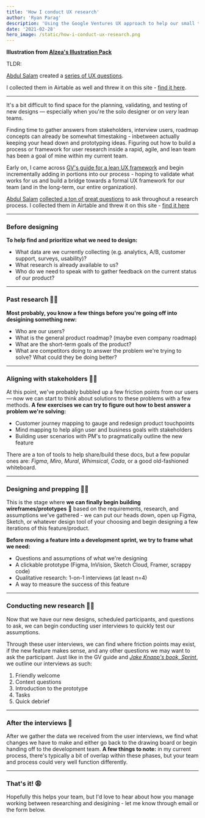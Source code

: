 ```yaml
---
title: 'How I conduct UX research'
author: 'Ryan Parag'
description: 'Using the Google Ventures UX approach to help our small team learn about our users'
date: '2021-02-28'
hero_image: /static/how-i-conduct-ux-research.png
---
```


**Illustration from [Alzea's Illustration Pack](https://www.figma.com/community/file/890095002328610853/SALY---3D-Illustration-Pack)**

TLDR:

[Abdul Salam](https://abdussalam.pk/) created a [series of UX questions](https://www.uxworksheets.com/).

I collected them in Airtable as well and threw it on this site - [find it here](/worksheets).

----------------

It's a bit difficult to find space for the planning, validating, and testing of new designs &mdash; especially when you're the solo designer or on _very_ lean teams.

Finding time to gather answers from stakeholders, interview users, roadmap concepts can already be somewhat timestaking - inbetween actually keeping your head down and prototyping ideas. Figuring out how to build a process or framework for user research inside a rapid, agile, and lean team has been a goal of mine within my current team.

Early on, I came across [GV's guide for a lean UX framework](https://library.gv.com/gv-guide-to-uxresearch-for-startups-b6d0c8ac81b3) and begin incrementally adding in portions into our process - hoping to validate what works for us and build a bridge towards a formal UX framework for our team (and in the long-term, our entire organization).

[Abdul Salam](https://abdussalam.pk/) [collected a ton of great questions](https://www.uxworksheets.com/) to ask throughout a research process. I collected them in Airtable and threw it on this site - [find it here](/worksheets)

--------------------

### Before designing

**To help find and prioritize what we need to design:**
- What data are we currently collecting (e.g. analytics, A/B, customer support, surveys, usability)?
- What research is already available to us?
- Who do we need to speak with to gather feedback on the current status of our product?

--------------------

### Past research 🕵️‍♂️

**Most probably, you know a few things before you're going off into desigining something new:**
- Who are our users?
- What is the general product roadmap? (maybe even company roadmap)
- What are the short-term goals of the product?
- What are competitors doing to answer the problem we're trying to solve? What could they be doing better?

--------------------

### Aligning with stakeholders 👯‍♀️

At this point, we've probably bubbled up a few friction points from our users &mdash; now we can start to think about solutions to these problems with a few methods. **A few exercises we can try to figure out how to best answer a problem we're solving:**
- Customer journey mapping to gauge and redesign product touchpoints
- Mind mapping to help align user and business goals with stakeholders
- Building user scenarios with PM's to pragmatically outline the new feature

There are a ton of tools to help share/build these docs, but a few popular ones are: _Figma_, _Miro_, _Mural_, _Whimsical_, _Coda_, or a good old-fashioned whiteboard.

--------------------

### Designing and prepping 👨‍💻

This is the stage where **we can finally begin building wireframes/prototypes** 🎉 based on the requirements, research, and assumptions we've gathered - we can put our heads down, open up Figma, Sketch, or whatever design tool of your choosing and begin designing a few iterations of this feature/product.

**Before moving a feature into a development sprint, we try to frame what we need:**
- Questions and assumptions of what we're designing
- A clickable prototype (Figma, InVision, Sketch Cloud, Framer, scrappy code)
- Qualitative research: 1-on-1 interviews (at least n=4)
- A way to measure the success of this feature

--------------------

### Conducting new research 👩‍🔬

Now that we have our new designs, scheduled participants, and questions to ask, we can begin conducting user interviews to quickly test our assumptions.

Through these user interviews, we can find where friction points may exist, if the new feature makes sense, and any other questions we may want to ask the participant. Just like in the GV guide and _[Jake Knapp's book, Sprint](thesprintbook.com)_, we outline our interviews as such:

1. Friendly welcome
2. Context questions
3. Introduction to the prototype
4. Tasks
5. Quick debrief

--------------------

### After the interviews 🤠

After we gather the data we received from the user interviews, we find what changes we have to make and either go back to the drawing board or begin handing off to the development team. **A few things to note:** in my current process, there's typically a bit of overlap within these phases, but your team and process could very well function differently.

--------------------

### That's it! 😩

Hopefully this helps your team, but I'd love to hear about how you manage working between researching and desigining - let me know through email or the form below.